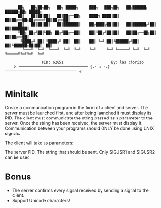 ```
	  ██╗   ██╗██╗██╗   ██╗ █████╗     ███╗   ███╗██╗   ██╗██████╗  ██████╗██╗ █████╗
	  ██║   ██║██║██║   ██║██╔══██╗    ████╗ ████║██║   ██║██╔══██╗██╔════╝██║██╔══██║
	  ██║   ██║██║██║   ██║███████║    ██╔████╔██║██║   ██║██████╔╝██║     ██║███████║
	  ╚██╗ ██╔╝██║╚██╗ ██╔╝██╔══██║    ██║╚██╔╝██║██║   ██║██╔══██╗██║     ██║██╔══██║
	   ╚████╔╝ ██║ ╚████╔╝ ██║  ██║    ██║ ╚═╝ ██║╚██████╔╝██║  ██║╚██████╗██║██║  ██║
	    ╚═══╝  ╚═╝  ╚═══╝  ╚═╝  ╚═╝    ╚═╝     ╚═╝ ╚═════╝ ╚═╝  ╚═╝ ╚═════╝╚═╝╚═╝  ╚═╝

  	             PID: 62851			             By: las chorizo
  	⊱ ──────────────────────────────── {.⋅ ✯ ⋅.} ───────────────────────────────── ⊰
  
  ```
# Minitalk

Create a communication program in the form of a client and server. The server must be launched first, and after being launched it must display its PID. The client must communicate the string passed as a parameter to the server. Once the string has been received, the server must display it. Communication between your programs should ONLY be done using UNIX signals.

The client will take as parameters:

The server PID.
The string that should be sent.
Only SIGUSR1 and SIGUSR2 can be used.

# Bonus

- The server confirms every signal received by sending a signal to the client.
- Support Unicode characters!
